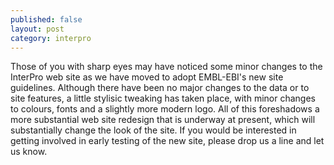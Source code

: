 ```yaml
---
published: false
layout: post
category: interpro
---
```

Those of you with sharp eyes may have noticed some minor changes to the InterPro web site as we have moved to adopt EMBL-EBI's new site guidelines. Although there have been no major changes to the data or to site features, a little stylisic tweaking has taken place, with minor changes to colours, fonts and a slightly more modern logo. All of this foreshadows a more substantial web site redesign that is underway at present, which will substantially change the look of the site. If you would be interested in getting involved in early testing of the new site, please drop us a line and let us know.  
